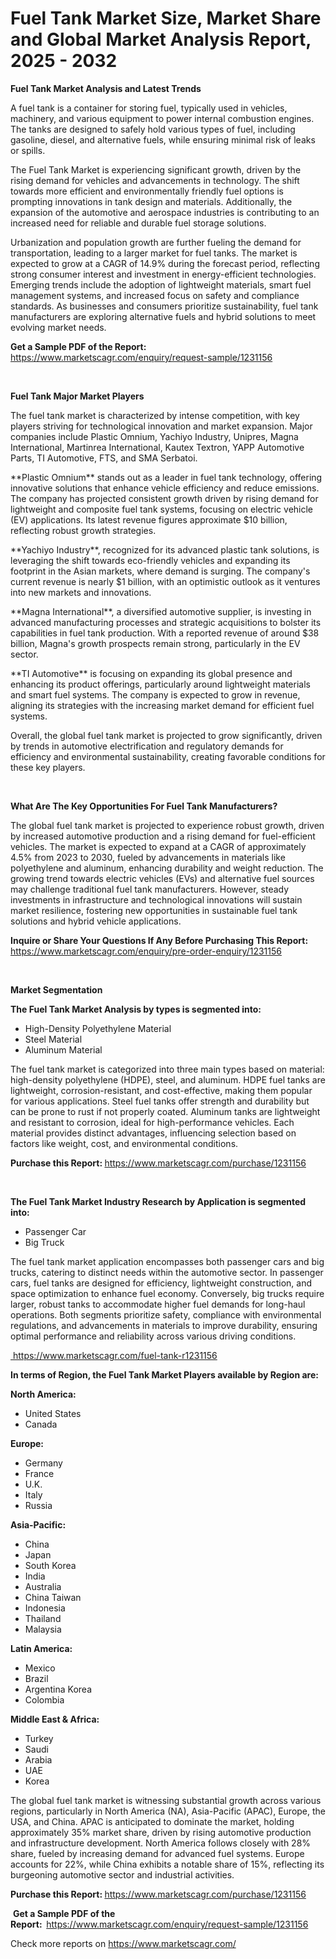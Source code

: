 <p><h1>Fuel Tank Market Size, Market Share and Global Market Analysis Report, 2025 - 2032</h1></p><p><strong>Fuel Tank Market Analysis and Latest Trends</strong></p>
<p><p>A fuel tank is a container for storing fuel, typically used in vehicles, machinery, and various equipment to power internal combustion engines. The tanks are designed to safely hold various types of fuel, including gasoline, diesel, and alternative fuels, while ensuring minimal risk of leaks or spills.</p><p>The Fuel Tank Market is experiencing significant growth, driven by the rising demand for vehicles and advancements in technology. The shift towards more efficient and environmentally friendly fuel options is prompting innovations in tank design and materials. Additionally, the expansion of the automotive and aerospace industries is contributing to an increased need for reliable and durable fuel storage solutions. </p><p>Urbanization and population growth are further fueling the demand for transportation, leading to a larger market for fuel tanks. The market is expected to grow at a CAGR of 14.9% during the forecast period, reflecting strong consumer interest and investment in energy-efficient technologies. Emerging trends include the adoption of lightweight materials, smart fuel management systems, and increased focus on safety and compliance standards. As businesses and consumers prioritize sustainability, fuel tank manufacturers are exploring alternative fuels and hybrid solutions to meet evolving market needs.</p></p>
<p><strong>Get a Sample PDF of the Report:&nbsp;</strong> <a href="https://www.marketscagr.com/enquiry/request-sample/1231156?utm_campaign=2113&utm_medium=2&utm_source=Github&utm_content=ia&utm_term=23022025&utm_id=fuel-tank">https://www.marketscagr.com/enquiry/request-sample/1231156</a></p>
<p>&nbsp;</p>
<p><strong>Fuel Tank Major Market Players</strong></p>
<p><p>The fuel tank market is characterized by intense competition, with key players striving for technological innovation and market expansion. Major companies include Plastic Omnium, Yachiyo Industry, Unipres, Magna International, Martinrea International, Kautex Textron, YAPP Automotive Parts, TI Automotive, FTS, and SMA Serbatoi.</p><p>**Plastic Omnium** stands out as a leader in fuel tank technology, offering innovative solutions that enhance vehicle efficiency and reduce emissions. The company has projected consistent growth driven by rising demand for lightweight and composite fuel tank systems, focusing on electric vehicle (EV) applications. Its latest revenue figures approximate $10 billion, reflecting robust growth strategies.</p><p>**Yachiyo Industry**, recognized for its advanced plastic tank solutions, is leveraging the shift towards eco-friendly vehicles and expanding its footprint in the Asian markets, where demand is surging. The company's current revenue is nearly $1 billion, with an optimistic outlook as it ventures into new markets and innovations.</p><p>**Magna International**, a diversified automotive supplier, is investing in advanced manufacturing processes and strategic acquisitions to bolster its capabilities in fuel tank production. With a reported revenue of around $38 billion, Magna's growth prospects remain strong, particularly in the EV sector.</p><p>**TI Automotive** is focusing on expanding its global presence and enhancing its product offerings, particularly around lightweight materials and smart fuel systems. The company is expected to grow in revenue, aligning its strategies with the increasing market demand for efficient fuel systems.</p><p>Overall, the global fuel tank market is projected to grow significantly, driven by trends in automotive electrification and regulatory demands for efficiency and environmental sustainability, creating favorable conditions for these key players.</p></p>
<p>&nbsp;</p>
<p><strong>What Are The Key Opportunities For Fuel Tank Manufacturers?</strong></p>
<p><p>The global fuel tank market is projected to experience robust growth, driven by increased automotive production and a rising demand for fuel-efficient vehicles. The market is expected to expand at a CAGR of approximately 4.5% from 2023 to 2030, fueled by advancements in materials like polyethylene and aluminum, enhancing durability and weight reduction. The growing trend towards electric vehicles (EVs) and alternative fuel sources may challenge traditional fuel tank manufacturers. However, steady investments in infrastructure and technological innovations will sustain market resilience, fostering new opportunities in sustainable fuel tank solutions and hybrid vehicle applications.</p></p>
<p><strong>Inquire or Share Your Questions If Any Before Purchasing This Report:</strong> <a href="https://www.marketscagr.com/enquiry/pre-order-enquiry/1231156?utm_campaign=2113&utm_medium=2&utm_source=Github&utm_content=ia&utm_term=23022025&utm_id=fuel-tank">https://www.marketscagr.com/enquiry/pre-order-enquiry/1231156</a></p>
<p>&nbsp;</p>
<p><strong>Market Segmentation</strong></p>
<p><strong>The Fuel Tank Market Analysis by types is segmented into:</strong></p>
<p><ul><li>High-Density Polyethylene Material</li><li>Steel Material</li><li>Aluminum Material</li></ul></p>
<p><p>The fuel tank market is categorized into three main types based on material: high-density polyethylene (HDPE), steel, and aluminum. HDPE fuel tanks are lightweight, corrosion-resistant, and cost-effective, making them popular for various applications. Steel fuel tanks offer strength and durability but can be prone to rust if not properly coated. Aluminum tanks are lightweight and resistant to corrosion, ideal for high-performance vehicles. Each material provides distinct advantages, influencing selection based on factors like weight, cost, and environmental conditions.</p></p>
<p><strong>Purchase this Report:&nbsp;</strong><a href="https://www.marketscagr.com/purchase/1231156?utm_campaign=2113&utm_medium=2&utm_source=Github&utm_content=ia&utm_term=23022025&utm_id=fuel-tank">https://www.marketscagr.com/purchase/1231156</a></p>
<p>&nbsp;</p>
<p><strong>The Fuel Tank Market Industry Research by Application is segmented into:</strong></p>
<p><ul><li>Passenger Car</li><li>Big Truck</li></ul></p>
<p><p>The fuel tank market application encompasses both passenger cars and big trucks, catering to distinct needs within the automotive sector. In passenger cars, fuel tanks are designed for efficiency, lightweight construction, and space optimization to enhance fuel economy. Conversely, big trucks require larger, robust tanks to accommodate higher fuel demands for long-haul operations. Both segments prioritize safety, compliance with environmental regulations, and advancements in materials to improve durability, ensuring optimal performance and reliability across various driving conditions.</p></p>
<p><a href="https://www.marketscagr.com/fuel-tank-r1231156?utm_campaign=2113&utm_medium=2&utm_source=Github&utm_content=ia&utm_term=23022025&utm_id=fuel-tank">&nbsp;https://www.marketscagr.com/fuel-tank-r1231156</a></p>
<p><strong>In terms of Region, the Fuel Tank Market Players available by Region are:</strong></p>
<p>
    <p> <strong> North America: </strong>
        <ul>
            <li>United States</li>
            <li>Canada</li>
        </ul>
        </p> 
    <p> <strong> Europe: </strong>
        <ul>
            <li>Germany</li>
            <li>France</li>
            <li>U.K.</li>
            <li>Italy</li>
            <li>Russia</li>
        </ul>
        </p> 
    <p> <strong> Asia-Pacific: </strong>
        <ul>
            <li>China</li>
            <li>Japan</li>
            <li>South Korea</li>
            <li>India</li>
            <li>Australia</li>
            <li>China Taiwan</li>
            <li>Indonesia</li>
            <li>Thailand</li>
            <li>Malaysia</li>
        </ul>
        </p> 
    <p> <strong> Latin America: </strong>
        <ul>
            <li>Mexico</li>
            <li>Brazil</li>
            <li>Argentina Korea</li>
            <li>Colombia</li>
        </ul>
        </p> 
    <p> <strong> Middle East & Africa: </strong>
        <ul>
            <li>Turkey</li>
            <li>Saudi</li>
            <li>Arabia</li>
            <li>UAE</li>
            <li>Korea</li>
        </ul>
    </p>
    </p>
<p><p>The global fuel tank market is witnessing substantial growth across various regions, particularly in North America (NA), Asia-Pacific (APAC), Europe, the USA, and China. APAC is anticipated to dominate the market, holding approximately 35% market share, driven by rising automotive production and infrastructure development. North America follows closely with 28% share, fueled by increasing demand for advanced fuel systems. Europe accounts for 22%, while China exhibits a notable share of 15%, reflecting its burgeoning automotive sector and industrial activities.</p></p>
<p><strong>Purchase this Report: </strong><a href="https://www.marketscagr.com/purchase/1231156?utm_campaign=2113&utm_medium=2&utm_source=Github&utm_content=ia&utm_term=23022025&utm_id=fuel-tank">https://www.marketscagr.com/purchase/1231156</a></p>
<p>&nbsp;<strong>Get a Sample PDF of the Report:&nbsp;&nbsp;</strong><a href="https://www.marketscagr.com/enquiry/request-sample/1231156?utm_campaign=2113&utm_medium=2&utm_source=Github&utm_content=ia&utm_term=23022025&utm_id=fuel-tank">https://www.marketscagr.com/enquiry/request-sample/1231156</a></p>
<p><strong></strong></p>
<p>Check more reports on <a href="https://www.marketscagr.com/?utm_campaign=2113&utm_medium=2&utm_source=Github&utm_content=ia&utm_term=23022025&utm_id=fuel-tank">https://www.marketscagr.com/</a></p>